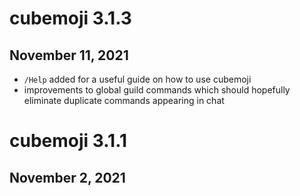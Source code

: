 # cubemoji 3.1.3
## November 11, 2021
- `/Help` added for a useful guide on how to use cubemoji
- improvements to global guild commands which should hopefully eliminate duplicate commands appearing in chat

# cubemoji 3.1.1
## November 2, 2021
